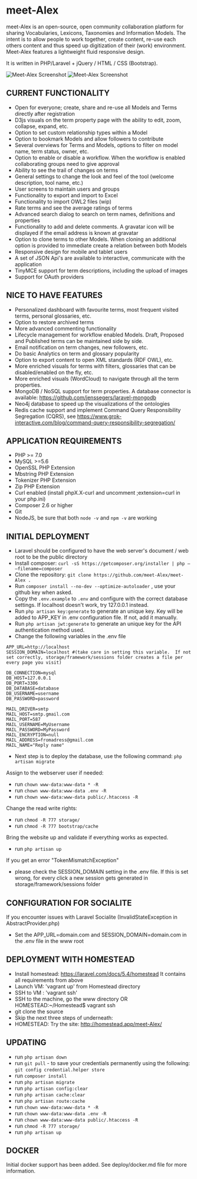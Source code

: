 meet-Alex
===================
meet-Alex is an open-source, open community collaboration platform for sharing Vocabularies, Lexicons, Taxonomies and Information Models. The intent is to allow people to work together, create content, re-use each others content and thus speed up digitization of their (work) environment. Meet-Alex features a lightweight fluid responsive design.

It is written in PHP/Laravel + jQuery / HTML / CSS (Bootstrap).

![Meet-Alex Screenshot](public/img/screenshots/meet-alex-home_50.png)
![Meet-Alex Screenshot](public/img/screenshots/meet-alex-visual_50.png)

CURRENT FUNCTIONALITY
------------

* Open for everyone; create, share and re-use all Models and Terms directly after registration
* D3js visuals on the term property page with the ability to edit, zoom, collapse, expand, etc.
* Option to set custom relationship types within a Model
* Option to bookmark Models and allow followers to contribute
* Several overviews for Terms and Models, options to filter on model name, term status, owner, etc.
* Option to enable or disable a workflow. When the workflow is enabled collaborating groups need to give approval
* Ability to see the trail of changes on terms
* General settings to change the look and feel of the tool (welcome description, tool name, etc.)
* User screens to maintain users and groups
* Functionality to export and import to Excel
* Functionality to import OWL2 files (wip)
* Rate terms and see the average ratings of terms
* Advanced search dialog to search on term names, definitions and properties
* Functionality to add and delete comments. A gravatar icon will be displayed if the email address is known at gravatar
* Option to clone terms to other Models. When cloning an additional option is provided to immediate create a relation between both Models
* Responsive design for mobile and tablet users
* A set of JSON Api's are available to interactive, communicate with the application
* TinyMCE support for term descriptions, including the upload of images
* Support for OAuth providers

NICE TO HAVE FEATURES
------------

* Personalized dashboard with favourite terms, most frequent visited terms, personal glossaries, etc.
* Option to restore archived terms
* More advanced commenting functionality
* Lifecycle management for workflow enabled Models. Draft, Proposed and Published terms can be maintained side by side.
* Email notification on term changes, new followers, etc.
* Do basic Analytics on term and glossary popularity
* Option to export content to open XML standards (RDF OWL), etc.
* More enriched visuals for terms with filters, glossaries that can be disabled/enabled on the fly, etc.
* More enriched visuals (WordCloud) to navigate through all the term properties.
* MongoDB / NoSQL support for term properties. A database connector is available: https://github.com/jenssegers/laravel-mongodb
* Neo4j database to speed up the visualizations of the ontologies
* Redis cache support and implement Command Query Responsibility Segregation (CQRS), see https://www.grok-interactive.com/blog/command-query-responsibility-segregation/

APPLICATION REQUIREMENTS
------------
* PHP >= 7.0
* MySQL >=5.6
* OpenSSL PHP Extension
* Mbstring PHP Extension
* Tokenizer PHP Extension
* Zip PHP Extension
* Curl enabled (install phpX.X-curl and uncomment ;extension=curl in your php.ini)
* Composer 2.6 or higher
* Git
* NodeJS, be sure that both `node -v` and `npm -v` are working

INITIAL DEPLOYMENT
------------
* Laravel should be configured to have the web server's document / web root to be the public directory
* Install composer: `curl -sS https://getcomposer.org/installer | php — –filename=composer`
* Clone the repository: `git clone https://github.com/meet-Alex/meet-Alex .`
* Run `composer install --no-dev --optimize-autoloader` , use your github key when asked.
* Copy the `.env.example` to `.env` and configure with the correct database settings. If localhost doesn't work, try 127.0.0.1 instead.
* Run `php artisan key:generate` to generate an unique key. Key will be added to APP_KEY in .env configuration file. If not, add it manually.
* Run `php artisan jwt:generate` to generate an unique key for the API authentication method used.
* Change the following variables in the .env file

```
APP_URL=http://localhost
SESSION_DOMAIN=localhost #(take care in setting this variable.  If not set correctly, storage/framework/sessions folder creates a file per every page you visit)

DB_CONNECTION=mysql
DB_HOST=127.0.0.1
DB_PORT=3306
DB_DATABASE=database
DB_USERNAME=username
DB_PASSWORD=password

MAIL_DRIVER=smtp
MAIL_HOST=smtp.gmail.com
MAIL_PORT=587
MAIL_USERNAME=MyUsername
MAIL_PASSWORD=MyPassword
MAIL_ENCRYPTION=null
MAIL_ADDRESS=fromadress@gmail.com
MAIL_NAME="Reply name"
```

* Next step is to deploy the database, use the following command: `php artisan migrate`

Assign to the webserver user if needed:

* run `chown www-data:www-data * -R`
* run `chown www-data:www-data .env -R`
* run `chown www-data:www-data public/.htaccess -R`

Change the read write rights:
* run `chmod -R 777 storage/`
* run `chmod -R 777 bootstrap/cache`

Bring the website up and validate if everything works as expected.
* run `php artisan up`

If you get an error "TokenMismatchException"
* please check the SESSION_DOMAIN setting in the .env file. If this is set wrong, for every click a new session gets generated in storage/framework/sessions folder


CONFIGURATION FOR SOCIALITE
------------
If you encounter issues with Laravel Socialite (InvalidStateException in AbstractProvider.php)
* Set the APP_URL=domain.com and SESSION_DOMAIN=domain.com in the .env file in the www root

DEPLOYMENT WITH HOMESTEAD
------------
* Install homestead: https://laravel.com/docs/5.4/homestead It contains all requirements from above
* Launch VM: 'vagrant up' from Homestead directory
* SSH to VM : 'vagrant ssh'
* SSH to the machine, go the www directory OR HOMESTEAD:~/Homestead$ vagrant ssh
* git clone the source
* Skip the next three steps of underneath:
* HOMESTEAD: Try the site: http://homestead.app/meet-Alex/

UPDATING
------------
* run `php artisan down`
* run `git pull` - to save your credentials permanently using the following: `git config credential.helper store`
* run `composer install`
* run `php artisan migrate`
* run `php artisan config:clear`
* run `php artisan cache:clear`
* run `php artisan route:cache`
* run `chown www-data:www-data * -R`
* run `chown www-data:www-data .env -R`
* run `chown www-data:www-data public/.htaccess -R`
* run `chmod -R 777 storage/`
* run `php artisan up`

DOCKER
------------
Initial docker support has been added. See deploy/docker.md file for more information.
